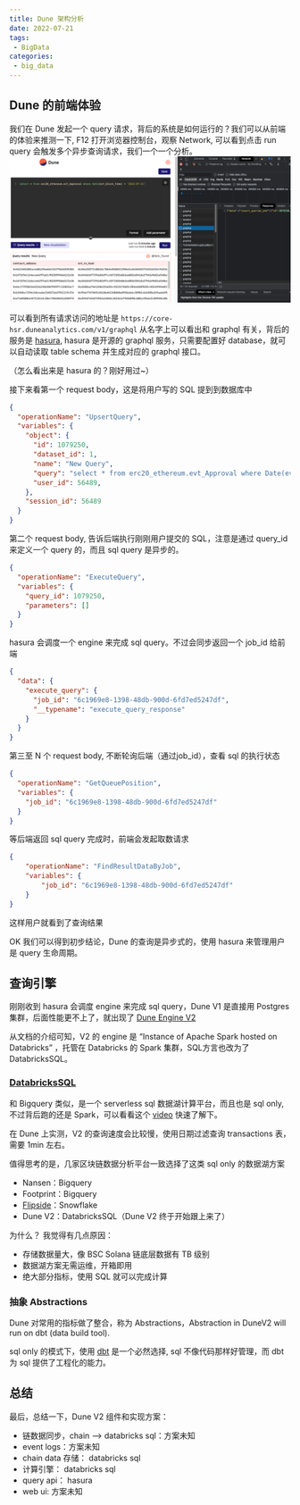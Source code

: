 ```yaml
---
title: Dune 架构分析
date: 2022-07-21
tags:
 - BigData
categories: 
 - big_data
---
```


## Dune 的前端体验
我们在 Dune 发起一个 query 请求，背后的系统是如何运行的？我们可以从前端的体验来推测一下, F12 打开浏览器控制台，观察 Network, 可以看到点击 run query 会触发多个异步查询请求，我们一个一个分析。
![img.png](./image/dune_ui.png)

可以看到所有请求访问的地址是 `https://core-hsr.duneanalytics.com/v1/graphql`
从名字上可以看出和 graphql 有关，背后的服务是 [hasura](https://hasura.io/), hasura 是开源的 graphql 服务，只需要配置好 database，就可以自动读取 table schema 并生成对应的 graphql 接口。

（怎么看出来是 hasura 的？刚好用过~）


接下来看第一个 request body，这是将用户写的 SQL 提到到数据库中
```json
{
  "operationName": "UpsertQuery",
  "variables": {
    "object": {
      "id": 1079250,
      "dataset_id": 1,
      "name": "New Query",
      "query": "select * from erc20_ethereum.evt_Approval where Date(evt_block_time) = '2022-07-21'",
      "user_id": 56489,
    },
    "session_id": 56489
  }
}
```

第二个 request body, 告诉后端执行刚刚用户提交的 SQL，注意是通过 query_id 来定义一个 query 的，而且 sql query 是异步的。
```json
{
  "operationName": "ExecuteQuery",
  "variables": {
    "query_id": 1079250,
    "parameters": []
  }
}
```
hasura 会调度一个 engine 来完成 sql query。不过会同步返回一个 job_id 给前端
```json
{
  "data": {
    "execute_query": {
      "job_id": "6c1969e8-1398-48db-900d-6fd7ed5247df",
      "__typename": "execute_query_response"
    }
  }
}
```

第三至 N 个 request body, 不断轮询后端（通过job_id），查看 sql 的执行状态
```json
{
  "operationName": "GetQueuePosition",
  "variables": {
    "job_id": "6c1969e8-1398-48db-900d-6fd7ed5247df"
  }
}
```
等后端返回 sql query 完成时，前端会发起取数请求
```json
{
    "operationName": "FindResultDataByJob",
    "variables": {
        "job_id": "6c1969e8-1398-48db-900d-6fd7ed5247df"
    }
}
```

这样用户就看到了查询结果

OK 我们可以得到初步结论，Dune 的查询是异步式的，使用 hasura 来管理用户是 query 生命周期。


## 查询引擎
刚刚收到 hasura 会调度 engine 来完成 sql query，Dune V1 是直接用 Postgres 集群，后面性能更不上了，就出现了 [Dune Engine V2](https://docs.dune.com/dune-engine-v2-beta/dunes-new-query-engine)

从文档的介绍可知，V2 的 engine 是 “Instance of Apache Spark hosted on Databricks” ，托管在 Databricks 的 Spark 集群，SQL方言也改为了 DatabricksSQL。

### [DatabricksSQL](https://databricks.com/product/databricks-sql) 
和 Bigquery 类似，是一个 serverless sql 数据湖计算平台，而且也是 sql only, 不过背后跑的还是 Spark，可以看看这个 [video](https://www.youtube.com/watch?v=OMjxlqIqSqs&ab_channel=Databricks) 快速了解下。

在 Dune 上实测，V2 的查询速度会比较慢，使用日期过滤查询 transactions 表，需要 1min 左右。


值得思考的是，几家区块链数据分析平台一致选择了这类 sql only 的数据湖方案
- Nansen：Bigquery
- Footprint：Bigquery
- [Flipside](https://flipsidecrypto.xyz/)：Snowflake
- Dune V2：DatabricksSQL（Dune V2 终于开始跟上来了）


为什么？ 我觉得有几点原因：
- 存储数据量大，像 BSC Solana 链底层数据有 TB 级别
- 数据湖方案无需运维，开箱即用
- 绝大部分指标，使用 SQL 就可以完成计算

### 抽象 Abstractions
Dune 对常用的指标做了整合，称为 Abstractions，Abstraction in DuneV2 will run on dbt (data build tool).

sql only 的模式下，使用 [dbt](https://www.getdbt.com/) 是一个必然选择, sql 不像代码那样好管理，而 dbt 为 sql 提供了工程化的能力。

## 总结

最后，总结一下，Dune V2 组件和实现方案：
- 链数据同步，chain --> databricks sql：方案未知
- event logs：方案未知
- chain data 存储： databricks sql
- 计算引擎： databricks sql
- query api： hasura
- web ui: 方案未知

